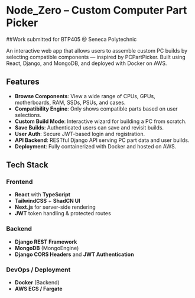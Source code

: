 # Node_Zero – Custom Computer Part Picker

##Work submitted for BTP405 @ Seneca Polytechnic

An interactive web app that allows users to assemble custom PC builds by selecting compatible components — inspired by PCPartPicker. Built using React, Django, and MongoDB, and deployed with Docker on AWS.

## Features

- **Browse Components**: View a wide range of CPUs, GPUs, motherboards, RAM, SSDs, PSUs, and cases.
- **Compatibility Engine**: Only shows compatible parts based on user selections.
- **Custom Build Mode**: Interactive wizard for building a PC from scratch.
- **Save Builds**: Authenticated users can save and revisit builds.
- **User Auth**: Secure JWT-based login and registration.
- **API Backend**: RESTful Django API serving PC part data and user builds.
- **Deployment**: Fully containerized with Docker and hosted on AWS.


## Tech Stack

### Frontend
- **React** with **TypeScript**
- **TailwindCSS** + **ShadCN UI**
- **Next.js** for server-side rendering
- **JWT** token handling & protected routes

### Backend
- **Django REST Framework**
- **MongoDB** (MongoEngine)
- **Django CORS Headers** and **JWT Authentication**

### DevOps / Deployment
- **Docker** (Backend)
- **AWS ECS / Fargate**

